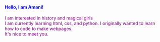 <!DOCTYPE html>
<html>
 <head>
 <style>
  h4 { color:blue;}
  p { color:purple;}
 </style>
 </head>
 <body>
<h4> Hello, I am Amani! </h4>
<p> I am interested in history and magical girls
<br>
I am currently learning html, css, and python. I originally wanted to learn how to code to make webpages.
<br>
It's nice to meet you.
 </p>
 </body>
</html>
